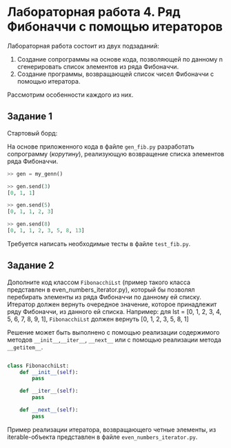 # Лабораторная работа 4. Ряд Фибоначчи с помощью итераторов

Лабораторная работа состоит из двух подзаданий:
1. Создание сопрограммы на основе кода, позволяющей по данному n сгенерировать список элементов из ряда Фибоначчи.
2. Создание программы, возвращающей список чисел Фибоначчи с помощью итератора.

Рассмотрим особенности каждого из них.

## Задание 1
Стартовый борд:


На основе приложенного кода в файле ```gen_fib.py``` разработать сопрограмму (_корутину_), реализующую возвращение списка элементов ряда Фибоначчи.

```python
>> gen = my_genn()

>> gen.send(3)
[0, 1, 1]

>> gen.send(5)
[0, 1, 1, 2, 3]

>> gen.send(8)
[0, 1, 1, 2, 3, 5, 8, 13]

```
Требуется написать необходимые тесты в файле ```test_fib.py```.

## Задание 2
Дополните код классом ```FibonacchiLst``` (пример такого класса представлен в even_numbers_iterator.py), который бы позволял перебирать элементы из ряда Фибоначчи по данному ей списку.
Итератор должен вернуть очередное значение, которое принадлежит ряду Фибоначчи, из данного ей списка. Например:
для lst = [0, 1, 2, 3, 4, 5, 6, 7, 8, 9, 1], ```FibonacchiLst``` должен вернуть [0, 1, 2, 3, 5, 8, 1]

Решение может быть выполнено с помощью реализации содержимого методов ```__init__```,```__iter__```, ```__next__``` или с помощью реализации метода ```__getitem__```.

```python

class FibonacchiLst:
    def __init__(self):
        pass

    def __iter__(self):
        pass

    def __next__(self):
        pass

```
Пример реализации итератора, возвращающего четные элементы, из iterable-объекта представлен в файле ```even_numbers_iterator.py```.
